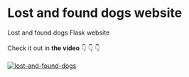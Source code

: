 # Lost and found dogs website
Lost and found dogs Flask website\
\
Check it out in **the video** 👇 👇 👇
\
\
[![lost-and-found-dogs](https://img.youtube.com/vi/opPKzb8t_s8/0.jpg)](https://youtu.be/opPKzb8t_s8 "Lost and Found Dogs")
